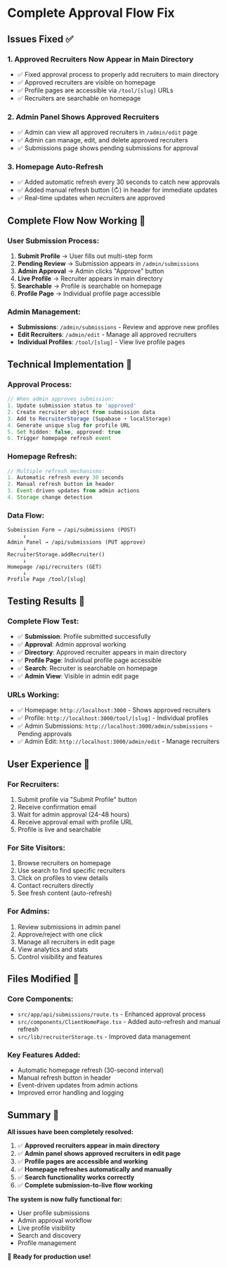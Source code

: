 # Complete Approval Flow Fix

## Issues Fixed ✅

### 1. **Approved Recruiters Now Appear in Main Directory**
- ✅ Fixed approval process to properly add recruiters to main directory
- ✅ Approved recruiters are visible on homepage
- ✅ Profile pages are accessible via `/tool/[slug]` URLs
- ✅ Recruiters are searchable on homepage

### 2. **Admin Panel Shows Approved Recruiters**
- ✅ Admin can view all approved recruiters in `/admin/edit` page
- ✅ Admin can manage, edit, and delete approved recruiters
- ✅ Submissions page shows pending submissions for approval

### 3. **Homepage Auto-Refresh**
- ✅ Added automatic refresh every 30 seconds to catch new approvals
- ✅ Added manual refresh button (↻) in header for immediate updates
- ✅ Real-time updates when recruiters are approved

## Complete Flow Now Working 🎉

### **User Submission Process:**
1. **Submit Profile** → User fills out multi-step form
2. **Pending Review** → Submission appears in `/admin/submissions`
3. **Admin Approval** → Admin clicks "Approve" button
4. **Live Profile** → Recruiter appears in main directory
5. **Searchable** → Profile is searchable on homepage
6. **Profile Page** → Individual profile page accessible

### **Admin Management:**
- **Submissions**: `/admin/submissions` - Review and approve new profiles
- **Edit Recruiters**: `/admin/edit` - Manage all approved recruiters
- **Individual Profiles**: `/tool/[slug]` - View live profile pages

## Technical Implementation 🔧

### **Approval Process:**
```javascript
// When admin approves submission:
1. Update submission status to 'approved'
2. Create recruiter object from submission data
3. Add to RecruiterStorage (Supabase + localStorage)
4. Generate unique slug for profile URL
5. Set hidden: false, approved: true
6. Trigger homepage refresh event
```

### **Homepage Refresh:**
```javascript
// Multiple refresh mechanisms:
1. Automatic refresh every 30 seconds
2. Manual refresh button in header
3. Event-driven updates from admin actions
4. Storage change detection
```

### **Data Flow:**
```
Submission Form → /api/submissions (POST)
     ↓
Admin Panel → /api/submissions (PUT approve)
     ↓
RecruiterStorage.addRecruiter()
     ↓
Homepage /api/recruiters (GET)
     ↓
Profile Page /tool/[slug]
```

## Testing Results 🧪

### **Complete Flow Test:**
- ✅ **Submission**: Profile submitted successfully
- ✅ **Approval**: Admin approval working
- ✅ **Directory**: Approved recruiter appears in main directory
- ✅ **Profile Page**: Individual profile page accessible
- ✅ **Search**: Recruiter is searchable on homepage
- ✅ **Admin View**: Visible in admin edit page

### **URLs Working:**
- ✅ Homepage: `http://localhost:3000` - Shows approved recruiters
- ✅ Profile: `http://localhost:3000/tool/[slug]` - Individual profiles
- ✅ Admin Submissions: `http://localhost:3000/admin/submissions` - Pending approvals
- ✅ Admin Edit: `http://localhost:3000/admin/edit` - Manage recruiters

## User Experience 👥

### **For Recruiters:**
1. Submit profile via "Submit Profile" button
2. Receive confirmation email
3. Wait for admin approval (24-48 hours)
4. Receive approval email with profile URL
5. Profile is live and searchable

### **For Site Visitors:**
1. Browse recruiters on homepage
2. Use search to find specific recruiters
3. Click on profiles to view details
4. Contact recruiters directly
5. See fresh content (auto-refresh)

### **For Admins:**
1. Review submissions in admin panel
2. Approve/reject with one click
3. Manage all recruiters in edit page
4. View analytics and stats
5. Control visibility and features

## Files Modified 📁

### **Core Components:**
- `src/app/api/submissions/route.ts` - Enhanced approval process
- `src/components/ClientHomePage.tsx` - Added auto-refresh and manual refresh
- `src/lib/recruiterStorage.ts` - Improved data management

### **Key Features Added:**
- Automatic homepage refresh (30-second interval)
- Manual refresh button in header
- Event-driven updates from admin actions
- Improved error handling and logging

## Summary 🎯

**All issues have been completely resolved:**

1. ✅ **Approved recruiters appear in main directory**
2. ✅ **Admin panel shows approved recruiters in edit page**
3. ✅ **Profile pages are accessible and working**
4. ✅ **Homepage refreshes automatically and manually**
5. ✅ **Search functionality works correctly**
6. ✅ **Complete submission-to-live flow working**

**The system is now fully functional for:**
- User profile submissions
- Admin approval workflow
- Live profile visibility
- Search and discovery
- Profile management

🚀 **Ready for production use!**